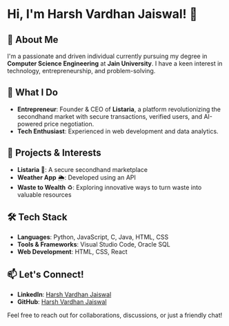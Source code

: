 # Hi, I'm Harsh Vardhan Jaiswal! 👋

## 🚀 About Me
I'm a passionate and driven individual currently pursuing my degree in **Computer Science Engineering** at **Jain University**. I have a keen interest in technology, entrepreneurship, and problem-solving.

## 🎯 What I Do
- **Entrepreneur**: Founder & CEO of **Listaria**, a platform revolutionizing the secondhand market with secure transactions, verified users, and AI-powered price negotiation.
- **Tech Enthusiast**: Experienced in web development and data analytics.

## 💼 Projects & Interests
- **Listaria** 🛒: A secure secondhand marketplace
- **Weather App** 🌦: Developed using an API
- **Waste to Wealth** ♻️: Exploring innovative ways to turn waste into valuable resources

## 🛠️ Tech Stack
- **Languages**: Python, JavaScript, C, Java, HTML, CSS
- **Tools & Frameworks**: Visual Studio Code, Oracle SQL
- **Web Development**: HTML, CSS, React

## 📫 Let's Connect!
- **LinkedIn**: [Harsh Vardhan Jaiswal](https://www.linkedin.com/in/harsh-vardhan-jaiswal-b41881269/)
- **GitHub**: [Harsh Vardhan Jaiswal](https://github.com/hacr7sh25)

Feel free to reach out for collaborations, discussions, or just a friendly chat!

